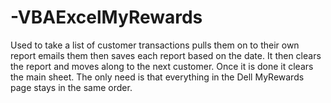 # -VBAExcelMyRewards
Used to take a list of customer transactions pulls them on to their own report emails them then saves each report based on the date. It then clears the report and moves along to the next customer. Once it is done it clears the main sheet. 
The only need is that everything in the Dell MyRewards page stays in the same order. 
